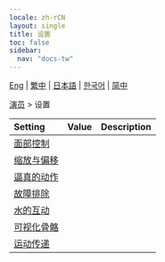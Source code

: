 ```yaml
---
locale: zh-rCN
layout: single
title: 设置
toc: false
sidebar:
  nav: "docs-tw"
---
```

[Eng](/dancexr/menu/2025.4/actor/all_settings) | [繁中](/tw/dancexr/menu/2025.4/actor/all_settings) | [日本語](/jp/dancexr/menu/2025.4/actor/all_settings) | [한국어](/kr/dancexr/menu/2025.4/actor/all_settings) | [简中](/zh/dancexr/menu/2025.4/actor/all_settings)

[演员](../menu#演员) > 设置



| Setting | Value | Description |
| :--- | --- | :--- |
| [面部控制](facial_debug) |
| [缩放与偏移](scale_&_offset) |
| [逼真的动作](lifelike_motions) |
| [故障排除](troubleshooting) |
| [水的互动](water_interaction) |
| [可视化骨骼](visualize_bones) |
| [运动传递](motion_passes) |

